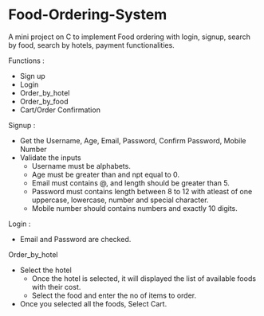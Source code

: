 # Food-Ordering-System
A mini project on C to implement Food ordering with login, signup, search by food, search by hotels, payment functionalities.

Functions :

* Sign up
* Login
* Order_by_hotel
* Order_by_food
* Cart/Order Confirmation

Signup :
* Get the Username, Age, Email, Password, Confirm Password, Mobile Number
* Validate the inputs
  * Username must be alphabets.
  * Age must be greater than and npt equal to 0.
  * Email must contains @, and length should be greater than 5.
  * Password must contains length between 8 to 12 with atleast of one uppercase, lowercase, number and special character.
  * Mobile number should contains numbers and exactly 10 digits.
 
 Login :
 * Email and Password are checked.
 
 Order_by_hotel
 * Select the hotel
   * Once the hotel is selected, it will displayed the list of available foods with their cost.
   * Select the food and enter the no of items to order.
 * Once you selected all the foods, Select Cart.
 
 



